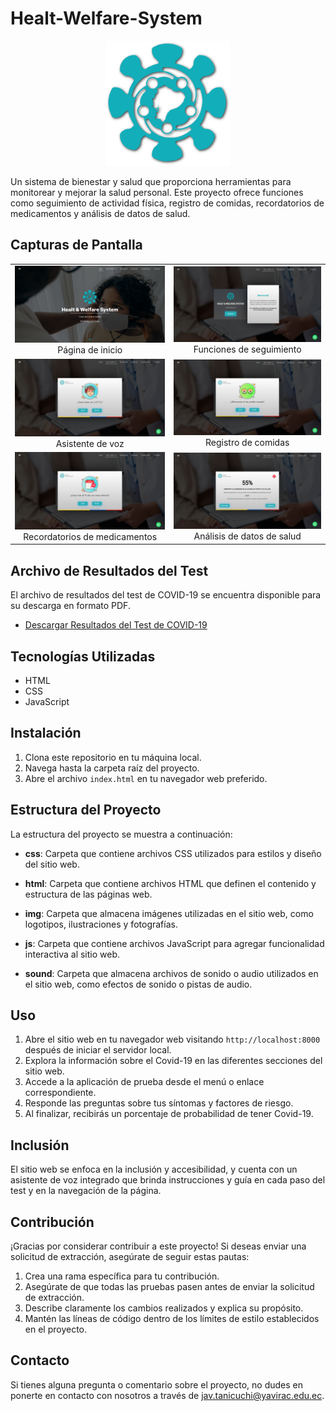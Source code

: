 # Healt-Welfare-System

<p align="center">
  <img src="img/logos/logo_celeste.png" alt="Logo del proyecto" width="200">
</p>

Un sistema de bienestar y salud que proporciona herramientas para monitorear y mejorar la salud personal. Este proyecto ofrece funciones como seguimiento de actividad física, registro de comidas, recordatorios de medicamentos y análisis de datos de salud.

## Capturas de Pantalla

<table style="width: 100%;">
  <tr>
    <td align="center">
      <img src="img/capturas/cap-1.png" alt="Página de inicio" width="300">
      <br>
      Página de inicio
    </td>
    <td align="center">
      <img src="img/capturas/cap-2.png" alt="Funciones de seguimiento" width="300">
      <br>
      Funciones de seguimiento
    </td>
  </tr>
  <tr>
    <td align="center">
      <img src="img/capturas/cap-3.png" alt="Asistente de voz" width="300">
      <br>
      Asistente de voz
    </td>
    <td align="center">
      <img src="img/capturas/cap-4.png" alt="Registro de comidas" width="300">
      <br>
      Registro de comidas
    </td>
  </tr>
  <tr>
    <td align="center">
      <img src="img/capturas/cap-5.png" alt="Recordatorios de medicamentos" width="300">
      <br>
      Recordatorios de medicamentos
    </td>
    <td align="center">
      <img src="img/capturas/cap-6.png" alt="Análisis de datos de salud" width="300">
      <br>
      Análisis de datos de salud
    </td>
  </tr>
</table>

## Archivo de Resultados del Test

El archivo de resultados del test de COVID-19 se encuentra disponible para su descarga en formato PDF.

- [Descargar Resultados del Test de COVID-19](img/capturas/resultados-test.pdf)

## Tecnologías Utilizadas

- HTML
- CSS
- JavaScript

## Instalación

1. Clona este repositorio en tu máquina local.
2. Navega hasta la carpeta raíz del proyecto.
3. Abre el archivo `index.html` en tu navegador web preferido.

## Estructura del Proyecto

La estructura del proyecto se muestra a continuación:

- **css**: Carpeta que contiene archivos CSS utilizados para estilos y diseño del sitio web.

- **html**: Carpeta que contiene archivos HTML que definen el contenido y estructura de las páginas web.

- **img**: Carpeta que almacena imágenes utilizadas en el sitio web, como logotipos, ilustraciones y fotografías.

- **js**: Carpeta que contiene archivos JavaScript para agregar funcionalidad interactiva al sitio web.

- **sound**: Carpeta que almacena archivos de sonido o audio utilizados en el sitio web, como efectos de sonido o pistas de audio.

## Uso

1. Abre el sitio web en tu navegador web visitando `http://localhost:8000` después de iniciar el servidor local.
2. Explora la información sobre el Covid-19 en las diferentes secciones del sitio web.
3. Accede a la aplicación de prueba desde el menú o enlace correspondiente.
4. Responde las preguntas sobre tus síntomas y factores de riesgo.
5. Al finalizar, recibirás un porcentaje de probabilidad de tener Covid-19.

## Inclusión

El sitio web se enfoca en la inclusión y accesibilidad, y cuenta con un asistente de voz integrado que brinda instrucciones y guía en cada paso del test y en la navegación de la página.

## Contribución

¡Gracias por considerar contribuir a este proyecto! Si deseas enviar una solicitud de extracción, asegúrate de seguir estas pautas:

1. Crea una rama específica para tu contribución.
2. Asegúrate de que todas las pruebas pasen antes de enviar la solicitud de extracción.
3. Describe claramente los cambios realizados y explica su propósito.
4. Mantén las líneas de código dentro de los límites de estilo establecidos en el proyecto.

## Contacto

Si tienes alguna pregunta o comentario sobre el proyecto, no dudes en ponerte en contacto con nosotros a través de jav.tanicuchi@yavirac.edu.ec.

